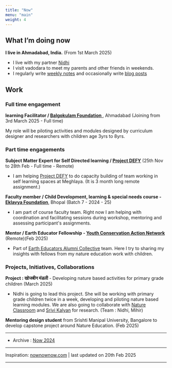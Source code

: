 ```yaml
---
title: "Now"
menu: "main"
weight:	4
---
```


## What I’m doing now


**I live in Ahmadabad, India.** (From 1st March 2025)

- I live with my partner [Nidhi](https://www.instagram.com/nidhi_pal16/)
- I visit vadodara to meet my parents and other friends in weekends.
- I regularly write [weekly notes](/tags/weekly-notes) and occasionally write [blog posts](/tags/public/)

## Work

### Full time engagement

**learning Facilitator / [Balgokulam Foundation ](https://www.linkedin.com/company/bright-balgokulam/posts/?feedView=all)**, Ahmadabad (Joining from 3rd March 2025 - Full time)

My role will be piloting activities and modules designed by curriculum designer and researchers with children age 3yrs to 8yrs. 


### Part time engagements

 **Subject Matter Expert for Self Directed learning / [Project DEFY](https://projectdefy.org/)** (25th Nov to 28th Feb - Full time - Remote)

- I am helping [Project DEFY](https://projectdefy.org/) to do capacity building of team working in self learning spaces at Meghlaya.  (It is 3 month long remote assignment.)


**Faculty member / Child Development, learning & special needs course - [Eklavya Foundation](https://eklavya.in/)**, Bhopal (Batch 7 - 2024 - 25)

- I am part of course faculty team. Right now I am helping with coordination and facilitating sessions during workshop, mentoring and assessing participant's assignments.

**Mentor / Earth Educator Fellowship - [Youth Conservation Action Network](https://www.youcan.in/)** (Remote)(Feb 2025)

- Part of [Earth Educators Alumni Collective](https://www.instagram.com/p/DEruuhuSGFP/?img_index=1) team. Here I try to sharing my insights with fellows from my nature education work with children.

### Projects, Initiatives, Collaborations

**Project : खोजबीन मंडली** - Developing nature based activities for primary grade children (March 2025)

- Nidhi is going to lead this project. She will be working with primary grade children twice in a week, developing and piloting nature based learning modules. We are also going to collaborate with [Nature Classroom](https://www.natureclassrooms.org/) and [Srivi Kalyan](https://www.sriviliveshere.com/) for research. (Team : Nidhi, Mihir)

**Mentoring design student** from Srishti Manipal University, Bangalore to develop capstone project around Nature Education. (Feb 2025)

----

- Archive : [Now 2024](/notes/now-2024/)

------

Inspiration: [nownownow.com](nownownow.com) | last updated on 20th Feb 2025

---------------

